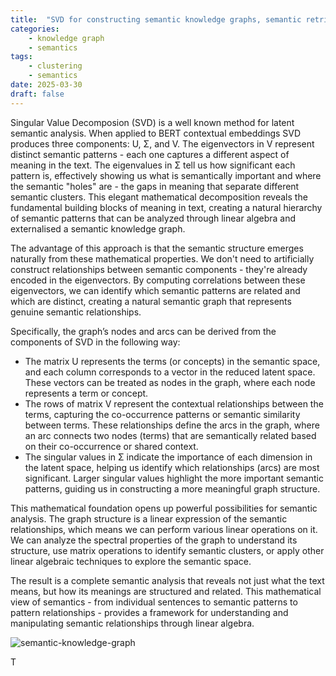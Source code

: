 ```yaml
---
title:  "SVD for constructing semantic knowledge graphs, semantic retrieval and reasoning"
categories: 
    - knowledge graph
    - semantics
tags: 
    - clustering
    - semantics
date: 2025-03-30
draft: false
---
```


Singular Value Decomposion (SVD) is a well known method for latent semantic analysis. When applied to BERT contextual embeddings SVD produces three components: U, Σ, and V. The eigenvectors in V represent distinct semantic patterns - each one captures a different aspect of meaning in the text. The eigenvalues in Σ tell us how significant each pattern is, effectively showing us what is semantically important and where the semantic "holes" are - the gaps in meaning that separate different semantic clusters. This elegant mathematical decomposition reveals the fundamental building blocks of meaning in text, creating a natural hierarchy of semantic patterns that can be analyzed through linear algebra and externalised a semantic knowledge graph.

The advantage of this approach is that the semantic structure emerges naturally from these mathematical properties. We don't need to artificially construct relationships between semantic components - they're already encoded in the eigenvectors. By computing correlations between these eigenvectors, we can identify which semantic patterns are related and which are distinct, creating a natural semantic graph that represents genuine semantic relationships.

Specifically, the graph’s nodes and arcs can be derived from the components of SVD in the following way:
- The matrix U represents the terms (or concepts) in the semantic space, and each column corresponds to a vector in the reduced latent space. These vectors can be treated as nodes in the graph, where each node represents a term or concept.
- The rows of matrix V represent the contextual relationships between the terms, capturing the co-occurrence patterns or semantic similarity between terms. These relationships define the arcs in the graph, where an arc connects two nodes (terms) that are semantically related based on their co-occurrence or shared context.
- The singular values in Σ indicate the importance of each dimension in the latent space, helping us identify which relationships (arcs) are most significant. Larger singular values highlight the more important semantic patterns, guiding us in constructing a more meaningful graph structure.

This mathematical foundation opens up powerful possibilities for semantic analysis. The graph structure is a linear expression of the semantic relationships, which means we can perform various linear operations on it. We can analyze the spectral properties of the graph to understand its structure, use matrix operations to identify semantic clusters, or apply other linear algebraic techniques to explore the semantic space.

The result is a complete semantic analysis that reveals not just what the text means, but how its meanings are structured and related. This mathematical view of semantics - from individual sentences to semantic patterns to pattern relationships - provides a framework for understanding and manipulating semantic relationships through linear algebra.

![semantic-knowledge-graph](semantic_knowledge_graph.png)





T
